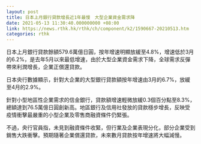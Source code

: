 ```yaml
---
layout: post
title: 日本上月銀行貸款增長近1年最慢　大型企業資金需求降
date: 2021-05-13 11:30:40.000000000 +08:00
link: https://news.rthk.hk/rthk/ch/component/k2/1590667-20210513.htm
categories: rthk
---
```


日本上月銀行貸款餘額579.6萬億日圓，按年增速明顯放緩至4.8%，增速低於3月的6.2%，是去年5月以來最低增速，由於大型企業資金需求下降，全球需求反彈帶來利潤增長，企業正償還貸款。

日本央行數據顯示，針對大企業的大型銀行貸款額按年增速由3月的6.7%，放緩至4月的2.9%。

針對小型地區性企業需求的信金銀行，貸款額增速輕微放緩0.3個百分點至8.3%，總額達到76.5萬億日圓創新高。地區銀行及信用社發放的貸款穩步增長，反映受疫情衝擊最嚴重的小型企業及零售商融資條件仍緊張。

不過，央行官員指，未見到融資條件收緊，但行業及企業表現分化，部分企業受到銷售大跌衝擊。預期隨著企業償還貸款，未來數月貸款按年增速將大幅減慢。
